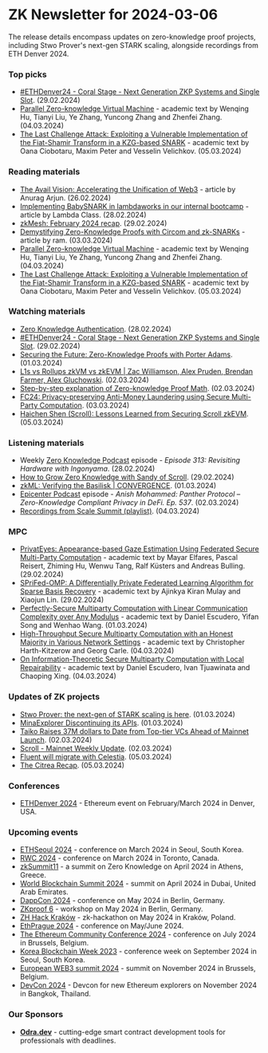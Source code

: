 # ZK Newsletter for 2024-03-06
The release details encompass updates on zero-knowledge proof projects, including Stwo Prover's next-gen STARK scaling, alongside recordings from ETH Denver 2024.

### Top picks
* [#ETHDenver24 - Coral Stage - Next Generation ZKP Systems and Single Slot](https://www.youtube.com/watch?v=YA9cmJI17Jw). (29.02.2024)
* [Parallel Zero-knowledge Virtual Machine](https://eprint.iacr.org/2024/387.pdf) - academic text by Wenqing Hu, Tianyi Liu, Ye Zhang, Yuncong Zhang and Zhenfei Zhang. (04.03.2024)
* [The Last Challenge Attack: Exploiting a Vulnerable Implementation of the Fiat-Shamir Transform in a KZG-based SNARK](https://eprint.iacr.org/2024/398.pdf) - academic text by Oana Ciobotaru, Maxim Peter and Vesselin Velichkov. (05.03.2024)

### Reading materials 
* [The Avail Vision: Accelerating the Unification of Web3](https://blog.availproject.org/the-avail-vision-accelerating-the-unification-of-web3/) - article by Anurag Arjun. (26.02.2024)
* [Implementing BabySNARK in lambdaworks in our internal bootcamp](https://blog.lambdaclass.com/implementing-babysnark-in-our-internal-bootcamp/) - article by Lambda Class. (28.02.2024)
* [zkMesh: February 2024 recap](https://zkmesh.substack.com/p/zkmesh-feb-2024-recap). (29.02.2024)
* [Demystifying Zero-Knowledge Proofs with Circom and zk-SNARKs](https://medium.com/@raam/demystifying-zero-knowledge-proofs-with-circom-and-zk-snarks-28198010b228) - article by ram. (03.03.2024)
* [Parallel Zero-knowledge Virtual Machine](https://eprint.iacr.org/2024/387.pdf) - academic text by Wenqing Hu, Tianyi Liu, Ye Zhang, Yuncong Zhang and Zhenfei Zhang. (04.03.2024)
* [The Last Challenge Attack: Exploiting a Vulnerable Implementation of the Fiat-Shamir Transform in a KZG-based SNARK](https://eprint.iacr.org/2024/398.pdf) - academic text by Oana Ciobotaru, Maxim Peter and Vesselin Velichkov. (05.03.2024)

### Watching materials
* [Zero Knowledge Authentication](https://www.youtube.com/watch?v=nI6h5Zxxhsw). (28.02.2024)
* [#ETHDenver24 - Coral Stage - Next Generation ZKP Systems and Single Slot](https://www.youtube.com/watch?v=YA9cmJI17Jw). (29.02.2024)
* [Securing the Future: Zero-Knowledge Proofs with Porter Adams](https://www.youtube.com/watch?v=7TVBZ_Mi3Vw). (01.03.2024)
* [L1s vs Rollups zkVM vs zkEVM | Zac Williamson, Alex Pruden, Brendan Farmer, Alex Gluchowski](https://www.youtube.com/watch?v=T3G98kJQMwg). (02.03.2024)
* [Step-by-step explanation of Zero-knowledge Proof Math](https://www.youtube.com/watch?v=GYHScqqkW3s). (02.03.2024)
* [FC24: Privacy-preserving Anti-Money Laundering using Secure Multi-Party Computation](https://www.youtube.com/watch?v=uams52KRONU). (03.03.2024)
* [Haichen Shen (Scroll): Lessons Learned from Securing Scroll zkEVM](https://www.youtube.com/watch?v=SBr2onNZqCI). (05.03.2024)
 
### Listening materials
* Weekly [Zero Knowledge Podcast](https://zeroknowledge.fm/313-2/) episode - *Episode 313: Revisiting Hardware with Ingonyama*. (28.02.2024) 
* [How to Grow Zero Knowledge with Sandy of Scroll](https://www.youtube.com/watch?v=VQy-yG_rleg). (29.02.2024)
* [zkML: Verifying the Basilisk | CONVERGENCE](https://www.youtube.com/watch?v=KvrzuDh-834). (01.03.2024)
* [Epicenter Podcast](https://www.youtube.com/watch?v=VwhBWdn3R5M) episode - *Anish Mohammed: Panther Protocol – Zero-Knowledge Compliant Privacy in DeFi. Ep. 537*. (02.03.2024)
* [Recordings from Scale Summit (playlist)](https://www.youtube.com/playlist?list=PLuLU5RP0V2X3qVDLSq-ThNukV5Xouw7wu). (04.03.2024)

### MPC
* [PrivatEyes: Appearance-based Gaze Estimation Using Federated Secure Multi-Party Computation](https://arxiv.org/pdf/2402.18970.pdf) - academic text by Mayar Elfares, Pascal Reisert, Zhiming Hu, Wenwu Tang, Ralf Küsters and Andreas Bulling. (29.02.2024)
* [SPriFed-OMP: A Differentially Private Federated Learning Algorithm for Sparse Basis Recovery](https://arxiv.org/pdf/2402.19016.pdf) - academic text by Ajinkya Kiran Mulay and Xiaojun Lin. (29.02.2024)
* [Perfectly-Secure Multiparty Computation with Linear Communication Complexity over Any Modulus](https://eprint.iacr.org/2024/370.pdf) - academic text by Daniel Escudero, Yifan Song and Wenhao Wang. (01.03.2024)
* [High-Throughput Secure Multiparty Computation with an Honest Majority in Various Network Settings](https://eprint.iacr.org/2024/386.pdf) - academic text by Christopher Harth-Kitzerow and Georg Carle. (04.03.2024)
* [On Information-Theoretic Secure Multiparty Computation with Local Repairability](https://eprint.iacr.org/2024/391.pdf) - academic text by Daniel Escudero, Ivan Tjuawinata and Chaoping Xing. (04.03.2024)

### Updates of ZK projects
* [Stwo Prover: the next-gen of STARK scaling is here](https://medium.com/starkware/stwo-prover-the-next-gen-of-stark-scaling-is-here-f7429e764127). (01.03.2024)
* [MinaExplorer Discontinuing its APIs](https://minaprotocol.com/blog/minaexplorer-discontinuing-its-apis). (01.03.2024)
* [Taiko Raises 37M dollars to Date from Top-tier VCs Ahead of Mainnet Launch](https://taiko.mirror.xyz/eWR2xKM_9yPf6FAJmqRqAHdyej95pBUdNJjHR-1_E50). (02.03.2024)
* [Scroll - Mainnet Weekly Update](https://twitter.com/Scroll_ZKP/status/1763711435442708777). (02.03.2024)
* [Fluent will migrate with Celestia](https://twitter.com/fluentxyz/status/1765021151796056490). (05.03.2024)
* [The Citrea Recap](https://www.blog.citrea.xyz/february-citrea-recap/). (05.03.2024)

### Conferences
* [ETHDenver 2024](http://ethdenver.com/) - Ethereum event on February/March 2024 in Denver, USA.

### Upcoming events
* [ETHSeoul 2024](https://www.ethseoul.org/) - conference on March 2024 in Seoul, South Korea. 
* [RWC 2024](https://rwc.iacr.org/2024/) - conference on March 2024 in Toronto, Canada. 
* [zkSummit11](https://www.zksummit.com/) - a summit on Zero Knowledge on April 2024 in Athens, Greece. 
* [World Blockchain Summit 2024](https://www.worldblockchainsummit.com/dxb-apr-24) - summit on April 2024 in Dubai, United Arab Emirates.
* [DappCon 2024](https://www.dappcon.io/) - conference on May 2024 in Berlin, Germany. 
* [ZKproof 6](https://zkproof.org/events/zkproof-6-berlin/) - workshop on May 2024 in Berlin, Germany. 
* [ZH Hack Kraków](https://www.zkkrakow.com/) - zk-hackathon on May 2024 in Kraków, Poland.
* [EthPrague 2024](https://ethprague.com/) - conference on May/June 2024.
* [The Ethereum Community Conference 2024](https://ethcc.io/) - conference on July 2024 in Brussels, Belgium. 
* [Korea Blockchain Week 2023](https://koreablockchainweek.com/) - conference week on September 2024 in Seoul, South Korea.
* [European WEB3 summit 2024](https://www.web3eurosummit.eu/) - summit on November 2024 in Brussels, Belgium.
* [DevCon 2024](https://devcon.org/) - Devcon for new Ethereum explorers on November 2024 in Bangkok, Thailand.

### Our Sponsors
* **[Odra.dev](https://odra.dev)** - cutting-edge smart contract development tools for professionals with deadlines.
